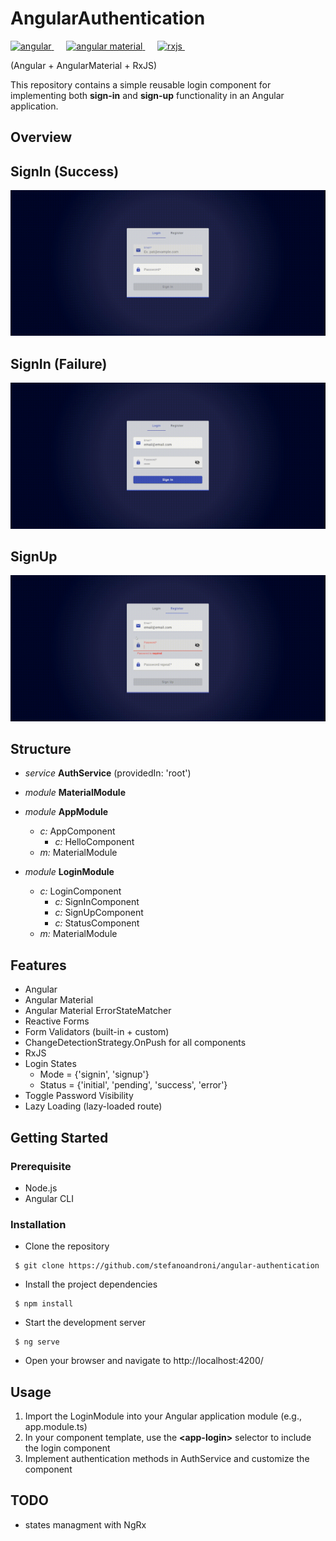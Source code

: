 # AngularAuthentication

<a href="https://angular.io">
    <img src="https://angular.io/assets/images/logos/angular/angular.svg" alt="angular" height="52"/>
</a> &nbsp;&nbsp;&nbsp;&nbsp;
<a href="https://material.angular.io">
    <img src="https://material.angular.io/assets/img/angular-material-logo.svg" alt="angular material" height="46"/>
</a> &nbsp;&nbsp;&nbsp;&nbsp;
<a href="https://rxjs.dev">
    <img src="https://rxjs.dev/generated/images/marketing/home/Rx_Logo-512-512.png" alt="rxjs" height="48"/>
</a> &nbsp;&nbsp;&nbsp;&nbsp;

(Angular + AngularMaterial + RxJS)   

This repository contains a simple reusable login component for implementing both **sign-in** and **sign-up** functionality in an Angular application. 

## Overview

## SignIn (Success)
![](images/signin_success.gif)

## SignIn (Failure)
![](images/signin_fail.gif)

## SignUp
![](images/signup_success.gif)

## Structure

- *service* **AuthService** (providedIn: 'root')

- *module* **MaterialModule**

- *module* **AppModule**
    - *c:* AppComponent
        - *c:* HelloComponent
    - *m:* MaterialModule


- *module* **LoginModule**
    - *c:* LoginComponent   
        - *c:* SignInComponent  
        - *c:* SignUpComponent  
        - *c:* StatusComponent
    - *m:* MaterialModule

## Features
- Angular
- Angular Material
- Angular Material ErrorStateMatcher
- Reactive Forms
- Form Validators (built-in + custom)
- ChangeDetectionStrategy.OnPush for all components
- RxJS
- Login States
    - Mode = {'signin', 'signup'}
    - Status = {'initial', 'pending', 'success', 'error'}
 - Toggle Password Visibility
-  Lazy Loading (lazy-loaded route)

## Getting Started
### Prerequisite 
- Node.js
- Angular CLI
### Installation
- Clone the repository
<pre><code> $ git clone https://github.com/stefanoandroni/angular-authentication  </code></pre>
- Install the project dependencies
<pre><code> $ npm install </code></pre>
- Start the development server
<pre><code> $ ng serve </code></pre>
- Open your browser and navigate to http://localhost:4200/

## Usage
1. Import the LoginModule into your Angular application module (e.g., app.module.ts)
2. In your component template, use the **\<app-login>** selector to include the login component
3. Implement authentication methods in AuthService and customize the component


 ## TODO
 - states managment with NgRx